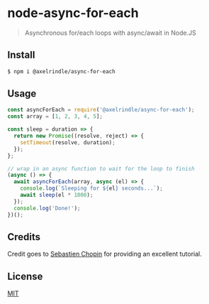 # node-async-for-each
> Asynchronous for/each loops with async/await in Node.JS

## Install
```bash
$ npm i @axelrindle/async-for-each
```

## Usage
```js
const asyncForEach = require('@axelrindle/async-for-each');
const array = [1, 2, 3, 4, 5];

const sleep = duration => {
  return new Promise((resolve, reject) => {
    setTimeout(resolve, duration);
  });
};

// wrap in an async function to wait for the loop to finish
(async () => {
  await asyncForEach(array, async (el) => {
    console.log(`Sleeping for ${el} seconds...`);
    await sleep(el * 1000);
  });
  console.log('Done!');
})();
```

## Credits
Credit goes to [Sebastien Chopin](https://codeburst.io/javascript-async-await-with-foreach-b6ba62bbf404) for providing an excellent tutorial.

## License
[MIT](LICENSE)
